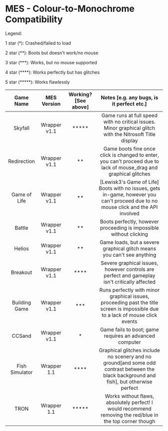 # MES - Colour-to-Monochrome Compatibility

Legend:

1 star (*): Crashed/failed to load

2 star (**): Boots but doesn't work/no mouse

3 star (***): Works, but no mouse supported

4 star (****): Works perfectly but has glitches

5 star (*****): Works flawlessly

|Game Name|MES Version|Working? [See above]|Notes [e.g. any bugs, is it perfect etc.]|
|:-------:|:---------:|:------------------:|:---------------------------------------:|
|Skyfall|Wrapper v1.1|*****|Game runs at full speed with no critical issues. Minor graphical glitch with the Nitrosoft Title display|
|Redirection|Wrapper v1.1|**|Game boots fine once click is changed to enter, you can't proceed due to lack of mouse_drag and graphical glitches|
|Game of Life|Wrapper v1.1|**|[Lewisk3's Game of Life] Boots with no issues, gets in-game, however you can't proceed due to no mouse click and the API involved|
|Battle|Wrapper v1.1|**|Boots perfectly, however proceeding is impossible without clicking|
|Helios|Wrapper v1.1|**|Game loads, but a severe graphical glitch means you can't see anything|
|Breakout|Wrapper v1.1|****|Severe graphical issues, however controls are perfect and gameplay isn't critically affected|
|Building Game|Wrapper v1.1|***|Runs perfectly with minor graphical issues, proceeding past the title screen is impossible due to a lack of mouse click events|
|CCSand|Wrapper v1.1|*|Game fails to boot; game requires an advanced computer|
|Fish Simulator|Wrapper 1.1|****|Graphical glitches include no scenery and no ground[and some odd contrast between the black background and fish], but otherwise perfect|
|TRON|Wrapper 1.1|*****|Works without flaws, absolutely perfect! I would recommend removing the red/blue in the top corner though|
